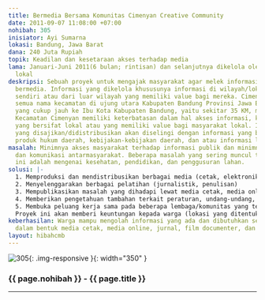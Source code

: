 ```yaml
---
title: Bermedia Bersama Komunitas Cimenyan Creative Community
date: 2011-09-07 11:08:00 +07:00
nohibah: 305
inisiator: Ayi Sumarna
lokasi: Bandung, Jawa Barat
dana: 240 Juta Rupiah
topik: Keadilan dan kesetaraan akses terhadap media
lama: Januari-Juni 2011(6 bulan; rintisan) dan selanjutnya dikelola oleh komunitas
  lokal
deskripsi: Sebuah proyek untuk mengajak masyarakat agar melek informasi dan sadar
  bermedia. Informasi yang dikelola khususunya informasi di wilayah/lokasi mereka
  sendiri atau dari luar wilayah yang memiliki value bagi mereka. Cimenyan adalah
  semua nama kecamatan di ujung utara Kabupaten Bandung Provinsi Jawa Barat. Orbitasi
  yang cukup jauh ke Ibu Kota Kabupaten Bandung, yaitu sekitar 35 KM, membuat masyarakat
  Kecamatan Cimenyan memiliki keterbatasan dalam hal akses informasi, khususnya informasi
  yang bersifat lokal atau yang memiliki value bagi masyarakat lokal. Informasi-informasi
  yang disajikan/didistribusikan akan diselingi dengan informasi yang berbentuk sosialisasi
  produk hukum daerah, kebijakan-kebijakan daerah, dan atau informasi lainnya
masalah: Minimnya akses masyarakat terhadap informasi publik dan minimnya interaksi
  dan komunikasi antarmasyarakat. Beberapa masalah yang sering muncul terkait hal
  ini adalah mengenai kesehatan, pendidikan, dan penggusuran lahan.
solusi: |-
  1. Memproduksi dan mendistribusikan berbagai media (cetak, elektronik, online) yang dapat mempublikasikan berbagai informasi terkait masalah yang dihadapi atau dapat pula digunakan sebagai wadah untuk mempublikasikan ciri khas, budaya, keterampilan, potensi, kelebihan, dan keunikan wilayahnya
  2. Menyelenggarakan berbagai pelatihan (jurnalistik, penulisan)
  3. Mempublikasikan masalah yang dihadapi lewat media cetak, media online, jurnal, film dokumenter, dan sejenisnya
  4. Memberikan pengetahuan tambahan terkait peraturan, undang-undang, atau kebijakan daerah
  5. Membuka peluang kerja sama pada beberapa lembaga/komunitas yang terkait masalah pendampingan masyarakat dan advokasi.
  Proyek ini akan memberi keuntungan kepada warga (lokasi yang ditentukan), masyarakat Kecamatan Cimenyan, Kabupaten Bandung, pemerhati media, organisasi/komunitas yang bergerak dibidang penerbitan, advokasi dan pengembangan pengetahuan, serta pemerintah dalam hal pemberdayaan masyarakat, penataan pemukiman warga, dan pembuatan produk hokum dan kebijakan daerah.
keberhasilan: Warga mampu mengolah informasi yang ada dan dibutuhkan serta mempublikasikannya
  dalam bentuk media cetak, media online, jurnal, film documenter, dan sejenisnya
layout: hibahcmb
---
```


![305](/static/img/hibahcmb/305.png){: .img-responsive }{: width="350" }

### {{ page.nohibah }} - {{ page.title }}

---
